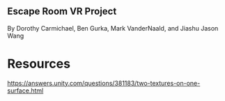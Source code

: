 ## Escape Room VR Project
By Dorothy Carmichael, Ben Gurka, Mark VanderNaald, and Jiashu Jason Wang

# Resources
https://answers.unity.com/questions/381183/two-textures-on-one-surface.html
